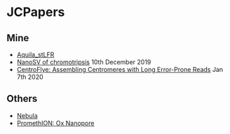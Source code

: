 # JCPapers

## Mine

 - [Aquila_stLFR](Aquila.md)
 - [NanoSV of chromotripsis](Mapping-structural-variants-10Dec2019.md) 10th December 2019
 - [CentroFlye: Assembling Centromeres with Long Error-Prone Reads](centrFlye.md) Jan 7th 2020

## Others
 - [Nebula](Nebula.md)
 - [PromethION: Ox Nanopore](PromethION.md)
